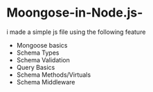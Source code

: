# Moongose-in-Node.js-
i made a simple js file using the following feature
- Mongoose basics
- Schema Types
- Schema Validation
- Query Basics
- Schema Methods/Virtuals
- Schema Middleware
